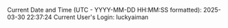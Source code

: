 Current Date and Time (UTC - YYYY-MM-DD HH:MM:SS formatted): 2025-03-30 22:37:24
Current User's Login: luckyaiman
